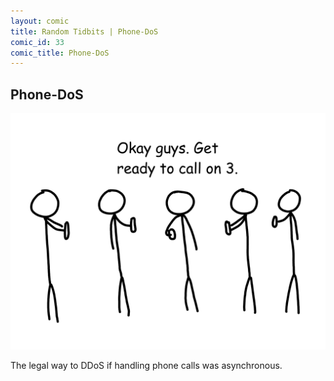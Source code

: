 ```yaml
---
layout: comic
title: Random Tidbits | Phone-DoS
comic_id: 33
comic_title: Phone-DoS
---
```


## Phone-DoS

<img id="img33" src="/assets/images/33.png">

The legal way to DDoS if handling phone calls was asynchronous.
